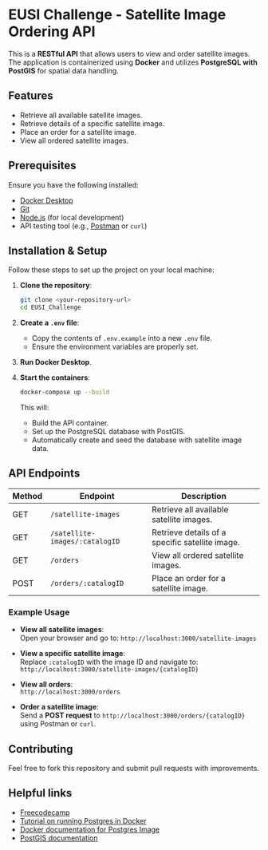 # EUSI Challenge - Satellite Image Ordering API

This is a **RESTful API** that allows users to view and order satellite images. The application is containerized using **Docker** and utilizes **PostgreSQL with PostGIS** for spatial data handling.

## Features

- Retrieve all available satellite images.
- Retrieve details of a specific satellite image.
- Place an order for a satellite image.
- View all ordered satellite images.

## Prerequisites

Ensure you have the following installed:

- [Docker Desktop](https://www.docker.com/products/docker-desktop)
- [Git](https://git-scm.com/)
- [Node.js](https://nodejs.org/) (for local development)
- API testing tool (e.g., [Postman](https://www.postman.com/) or `curl`)

## Installation & Setup

Follow these steps to set up the project on your local machine:

1. **Clone the repository**:
   ```sh
   git clone <your-repository-url>
   cd EUSI_Challenge
   ```

2. **Create a `.env` file**:
   - Copy the contents of `.env.example` into a new `.env` file.
   - Ensure the environment variables are properly set.

3. **Run Docker Desktop**.

4. **Start the containers**:
   ```sh
   docker-compose up --build
   ```
   This will:
   - Build the API container.
   - Set up the PostgreSQL database with PostGIS.
   - Automatically create and seed the database with satellite image data.

## API Endpoints

| Method | Endpoint                           | Description                                      |
|--------|------------------------------------|--------------------------------------------------|
| GET    | `/satellite-images`               | Retrieve all available satellite images.        |
| GET    | `/satellite-images/:catalogID`    | Retrieve details of a specific satellite image. |
| GET    | `/orders`                         | View all ordered satellite images.              |
| POST   | `/orders/:catalogID`              | Place an order for a satellite image.           |

### Example Usage

- **View all satellite images**:  
  Open your browser and go to: `http://localhost:3000/satellite-images`

- **View a specific satellite image**:  
  Replace `:catalogID` with the image ID and navigate to:  
  `http://localhost:3000/satellite-images/{catalogID}`

- **View all orders**:  
  `http://localhost:3000/orders`

- **Order a satellite image**:  
  Send a **POST request** to `http://localhost:3000/orders/{catalogID}` using Postman or `curl`.

## Contributing

Feel free to fork this repository and submit pull requests with improvements.

## Helpful links

- [Freecodecamp](https://www.freecodecamp.org/learn/relational-database/learn-relational-databases-by-building-a-mario-database/build-a-mario-database)
- [Tutorial on running Postgres in Docker](https://www.youtube.com/watch?v=Hs9Fh1fr5s8)
- [Docker documentation for Postgres Image](https://www.docker.com/blog/how-to-use-the-postgres-docker-official-image/)
- [PostGIS documentation](https://postgis.net/documentation/)
